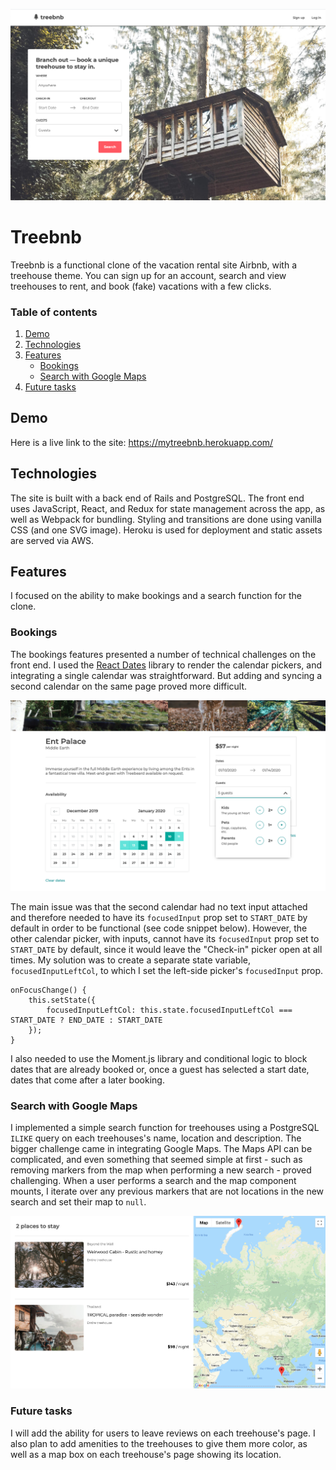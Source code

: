 
<p>
    <a href="https://mytreebnb.herokuapp.com/"><img src="https://raw.githubusercontent.com/ezekielp/treebnb-markdown-assets/master/markdown-assets/treebnb-splash-img.png"></a>
</p>

# Treebnb

Treebnb is a functional clone of the vacation rental site Airbnb, with a treehouse theme. You can sign up for an account, search and view treehouses to rent, and book (fake) vacations with a few clicks.

### Table of contents
1. [Demo](https://github.com/ezekielp/treebnb/#demo)
2. [Technologies](https://github.com/ezekielp/treebnb/#technologies)
3. [Features](https://github.com/ezekielp/treebnb/#features)
    - [Bookings](https://github.com/ezekielp/treebnb/#bookings)
    - [Search with Google Maps](https://github.com/ezekielp/treebnb/#search)
4. [Future tasks](https://github.com/ezekielp/treebnb/#future)

## <a name="demo"></a> Demo

Here is a live link to the site: https://mytreebnb.herokuapp.com/

## <a name="technologies"></a> Technologies

The site is built with a back end of Rails and PostgreSQL. The front end uses JavaScript, React, and Redux for state management across the app, as well as Webpack for bundling. Styling and transitions are done using vanilla CSS (and one SVG image). Heroku is used for deployment and static assets are served via AWS.

## <a name="features"></a> Features

I focused on the ability to make bookings and a search function for the clone.

### <a name="bookings"></a> Bookings

The bookings features presented a number of technical challenges on the front end. I used the [React Dates](https://github.com/airbnb/react-dates) library to render the calendar pickers, and integrating a single calendar was straightforward. But adding and syncing a second calendar on the same page proved more difficult.

<p>
    <a href="https://mytreebnb.herokuapp.com/"><img src="https://raw.githubusercontent.com/ezekielp/treebnb-markdown-assets/master/markdown-assets/treebnb-show-img-2.png"></a>
</p>

The main issue was that the second calendar had no text input attached and therefore needed to have its `focusedInput` prop set to `START_DATE` by default in order to be functional (see code snippet below). However, the other calendar picker, with inputs, cannot have its `focusedInput` prop set to `START_DATE` by default, since it would leave the "Check-in" picker open at all times. My solution was to create a separate state variable, `focusedInputLeftCol`, to which I set the left-side picker's `focusedInput` prop.

```
onFocusChange() {
    this.setState({
        focusedInputLeftCol: this.state.focusedInputLeftCol === START_DATE ? END_DATE : START_DATE
    });
}
```

I also needed to use the Moment.js library and conditional logic to block dates that are already booked or, once a guest has selected a start date, dates that come after a later booking.

### <a name="search"></a> Search with Google Maps

I implemented a simple search function for treehouses using a PostgreSQL `ILIKE` query on each treehouses's name, location and description. The bigger challenge came in integrating Google Maps. The Maps API can be complicated, and even something that seemed simple at first - such as removing markers from the map when performing a new search - proved challenging. When a user performs a search and the map component mounts, I iterate over any previous markers that are not locations in the new search and set their map to `null`.

<p>
    <a href="https://mytreebnb.herokuapp.com/"><img src="https://raw.githubusercontent.com/ezekielp/treebnb-markdown-assets/master/markdown-assets/treebnb-search-img-2.png"></a>
</p>

### <a name="future"></a> Future tasks

I will add the ability for users to leave reviews on each treehouse's page. I also plan to add amenities to the treehouses to give them more color, as well as a map box on each treehouse's page showing its location.